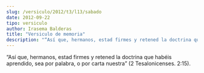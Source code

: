 ```yaml
---
slug: /versiculo/2012/t3/l13/sabado
date: 2012-09-22
tipo: versiculo
author: Irasema Balderas
title: "Versiculo de memoria"
description: "“Así que, hermanos, estad firmes y retened la doctrina que habéis aprendido,  sea por palabra, o por carta nuestra” (2 Tesalonicenses. 2:15)."
---
```


“Así que, hermanos, estad firmes y retened la doctrina que habéis aprendido, sea por palabra, o por carta nuestra” (2 Tesalonicenses. 2:15).
